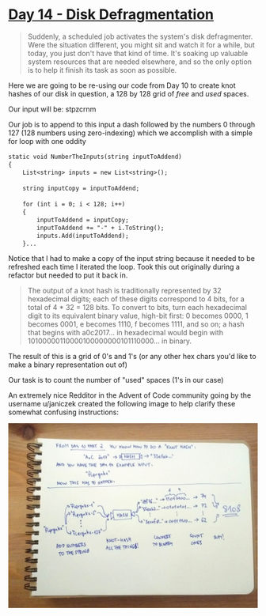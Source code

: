 # [Day 14 - Disk Defragmentation](http://adventofcode.com/2017/day/14)

>Suddenly, a scheduled job activates the system's disk defragmenter. Were the situation different, you might sit and watch it for a while,
but today, you just don't have that kind of time. It's soaking up valuable system resources that are needed elsewhere,
and so the only option is to help it finish its task as soon as possible.

Here we are going to be re-using our code from Day 10 to create knot hashes of our disk in question, a 128 by 128 grid of *free* and *used* 
spaces. 

Our input will be: stpzcrnm

Our job is to append to this input a dash followed by the numbers 0 through 127 (128 numbers using zero-indexing)
which we accomplish with a simple for loop with one oddity

```
static void NumberTheInputs(string inputToAddend)
{
    List<string> inputs = new List<string>();

    string inputCopy = inputToAddend;

    for (int i = 0; i < 128; i++)
    {
        inputToAddend = inputCopy;
        inputToAddend += "-" + i.ToString();
        inputs.Add(inputToAddend);
    }...
```
Notice that I had to make a copy of the input string because it needed to be refreshed each time I iterated the loop. Took this out
originally during a refactor but needed to put it back in. 

>The output of a knot hash is traditionally represented by 32 hexadecimal digits; each of these digits correspond to 4 bits,
for a total of 4 * 32 = 128 bits. To convert to bits, turn each hexadecimal digit to its equivalent binary value,
high-bit first: 0 becomes 0000, 1 becomes 0001, e becomes 1110, f becomes 1111, and so on; a hash that begins with a0c2017...
in hexadecimal would begin with 10100000110000100000000101110000... in binary.

The result of this is a grid of 0's and 1's (or any other hex chars you'd like to make a binary representation out of)

Our task is to count the number of "used" spaces (1's in our case)

An extremely nice Redditor in the Advent of Code community going by the username u/janiczek created the following image to 
help clarify these somewhat confusing instructions: 

![u/janiczek image](../images/day14-knot-hash.png)

